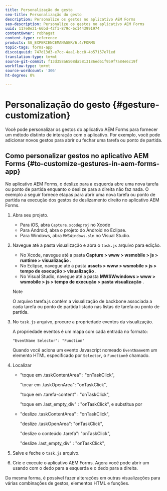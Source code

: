 ```yaml
---
title: Personalização do gesto
seo-title: Personalização do gesto
description: Personalize os gestos no aplicativo AEM Forms
seo-description: Personalize os gestos no aplicativo AEM Forms
uuid: 117e0e21-66bd-42f1-879c-6c1443991974
contentOwner: robhagat
content-type: reference
products: SG_EXPERIENCEMANAGER/6.4/FORMS
topic-tags: forms-app
discoiquuid: 747d13d3-e7cc-4aa1-bcc8-4b57157e71ed
translation-type: tm+mt
source-git-commit: f13d358a6508da5813186ed61f959f7a84e6c19f
workflow-type: tm+mt
source-wordcount: '306'
ht-degree: 0%

---
```



# Personalização do gesto {#gesture-customization}

Você pode personalizar os gestos do aplicativo AEM Forms para fornecer um método distinto de interação com o aplicativo. Por exemplo, você pode adicionar novos gestos para abrir ou fechar uma tarefa ou ponto de partida.

## Como personalizar gestos no aplicativo AEM Forms {#to-customize-gestures-in-aem-forms-app}

No aplicativo AEM Forms, o deslize para a esquerda abre uma nova tarefa ou ponto de partida enquanto o deslize para a direita não faz nada. O exemplo a seguir fornece etapas para abrir uma nova tarefa ou ponto de partida na execução dos gestos de deslizamento direito no aplicativo AEM Forms.

1. Abra seu projeto.

   * Para iOS, abra `Capture.xcodeproj` no Xcode
   * Para Android, abra o projeto do Android no Eclipse.
   * Para Windows, abra `MWSWindows.sln` no Visual Studio.

1. Navegue até a pasta visualização e abra o `task.js` arquivo para edição.

   * No Xcode, navegue até a pasta **Capture > www > wsmobile > js > runtime > visualização** .
   * No Eclipse, navegue até a pasta **assets > www > wsmobile > js > tempo de execução > visualização** .
   * No Visual Studio, navegue até a pasta **MWSWwindows > www > wsmobile > js > tempo de execução > pasta visualização** .

   >[!NOTE]
   >
   >O arquivo tarefa.js contém a visualização de backbone associada a cada tarefa ou ponto de partida listado nas listas de tarefa ou ponto de partida.

1. No `task.js` arquivo, procure a propriedade eventos da visualização.

   A propriedade eventos é um mapa com cada entrada no formato:

   `"EventName Selector": "Function"`

   Quando você aciona um evento Javascript nomeado `EventName`em um elemento HTML especificado por `Selector`, o `Function`é chamado.

1. Localizar

   * &quot;toque em .taskContentArea&quot; : &quot;onTaskClick&quot;,

      &quot;tocar em .taskOpenArea&quot;: &quot;onTaskClick&quot;,

      &quot;toque em .tarefa-content&quot; : &quot;onTaskClick&quot;,

      &quot;toque em .last_empty_div&quot; : &quot;onTaskClick&quot;,
   e substitua por

   * &quot;deslize .taskContentArea&quot; : &quot;onTaskClick&quot;,

      &quot;deslize .taskOpenArea&quot;: &quot;onTaskClick&quot;,

      &quot;deslize o conteúdo .tarefa&quot;: &quot;onTaskClick&quot;,

      &quot;deslize .last_empty_div&quot; : &quot;onTaskClick&quot;,


1. Salve e feche o `task.js` arquivo.
1. Crie e execute o aplicativo AEM Forms. Agora você pode abrir um usando com o dedo para a esquerda e o dedo para a direita.

Da mesma forma, é possível fazer alterações em outras visualizações para várias combinações de gestos, elementos HTML e funções.

